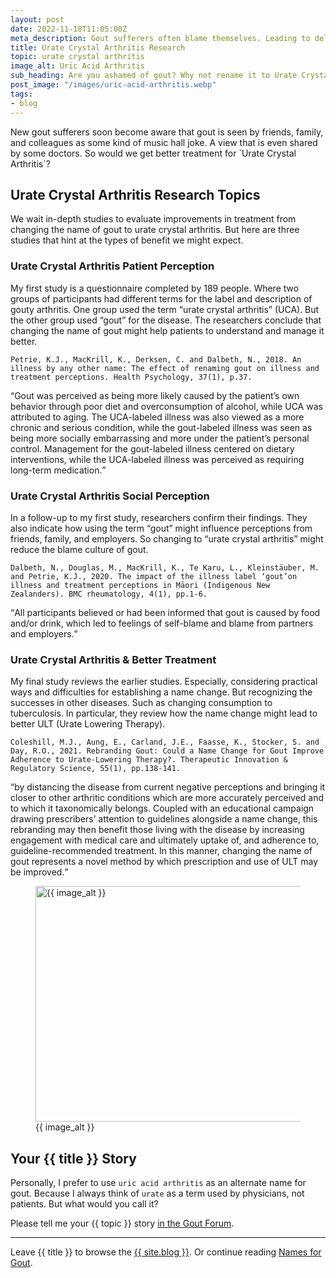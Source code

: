 ```yaml
---
layout: post
date: 2022-11-18T11:05:00Z
meta_description: Gout sufferers often blame themselves. Leading to delays in proper treatment. See the benefits of renaming gout to urate crystal arthritis.
title: Urate Crystal Arthritis Research
topic: urate crystal arthritis
image_alt: Uric Acid Arthritis
sub_heading: Are you ashamed of gout? Why not rename it to Urate Crystal Arthritis?
post_image: "/images/uric-acid-arthritis.webp"
tags:
- blog
---
```

<p>New gout sufferers soon become aware that gout is seen by friends, family, and colleagues as some kind of music hall joke. A view that is even shared by some doctors. So would we get better treatment for `Urate Crystal Arthritis`?</p>
<h2 id="topics">Urate Crystal Arthritis Research Topics</h2>
<p>We wait in-depth studies to evaluate improvements in treatment from changing the name of gout to urate crystal arthritis. But here are three studies that hint at the types of benefit we might expect.</p>
<h3 id="patient">Urate Crystal Arthritis Patient Perception</h3>
<p>My first study is a questionnaire completed by 189 people. Where two groups of participants had different terms for the label and description of gouty arthritis. One group used the term “urate crystal arthritis” (UCA). But the other group used “gout” for the disease. The researchers conclude that changing the name of gout might help patients to understand and manage it better.</p>
<p><code>Petrie, K.J., MacKrill, K., Derksen, C. and Dalbeth, N., 2018. An illness by any other name: The effect of renaming gout on illness and treatment perceptions. Health Psychology, 37(1), p.37.</code></p>
<p><q cite="https://doi.org/10.1037/hea0000548">Gout was perceived as being more likely caused by the patient’s own behavior through poor diet and overconsumption of alcohol, while UCA was attributed to aging. The UCA-labeled illness was also viewed as a more chronic and serious condition, while the gout-labeled illness was seen as being more socially embarrassing and more under the patient’s personal control. Management for the gout-labeled illness centered on dietary interventions, while the UCA-labeled illness was perceived as requiring long-term medication.</q></p>
<h3 id="social">Urate Crystal Arthritis Social Perception</h3>
<p>In a follow-up to my first study, researchers confirm their findings. They also indicate how using the term “gout” might influence perceptions from friends, family, and employers. So changing to “urate crystal arthritis” might reduce the blame culture of gout.</p>
<p><code>Dalbeth, N., Douglas, M., MacKrill, K., Te Karu, L., Kleinstäuber, M. and Petrie, K.J., 2020. The impact of the illness label ‘gout’on illness and treatment perceptions in Māori (Indigenous New Zealanders). BMC rheumatology, 4(1), pp.1-6.</code></p>
<p><q cite="https://doi.org/10.1186/s41927-020-00120-z">All participants believed or had been informed that gout is caused by food and/or drink, which led to feelings of self-blame and blame from partners and employers.</q></p>
<h3 id="treatment">Urate Crystal Arthritis &amp; Better Treatment</h3>
<p>My final study reviews the earlier studies. Especially, considering practical ways and difficulties for establishing a name change. But recognizing the successes in other diseases. Such as changing consumption to tuberculosis. In particular, they review how the name change might lead to better ULT (Urate Lowering Therapy).</p>
<p><code>Coleshill, M.J., Aung, E., Carland, J.E., Faasse, K., Stocker, S. and Day, R.O., 2021. Rebranding Gout: Could a Name Change for Gout Improve Adherence to Urate-Lowering Therapy?. Therapeutic Innovation &amp; Regulatory Science, 55(1), pp.138-141.</code></p>
<p><q cite="https://doi.org/10.1007/s43441-020-00198-0">by distancing the disease from current negative perceptions and bringing it closer to other arthritic conditions which are more accurately perceived and to which it taxonomically belongs. Coupled with an educational campaign drawing prescribers’ attention to guidelines alongside a name change, this rebranding may then benefit those living with the disease by increasing engagement with medical care and ultimately uptake of, and adherence to, guideline-recommended treatment. In this manner, changing the name of gout represents a novel method by which prescription and use of ULT may be improved.</q></p>
<figure id="image" class="inner">
<img src="{{ post_image }}" alt="{{ image_alt }}"  width="610" height="377">
  <figcaption>{{ image_alt }}</figcaption>
</figure>
<h2 id="next">Your {{ title }} Story</h2>

Personally, I prefer to use `uric acid arthritis` as an alternate name for gout. Because I always think of `urate` as a term used by physicians, not patients. But what would you call it? 

Please tell me your {{ topic }} story <a href="https://links.goutpal.com/p/goutpal-links-gout-discussions?a=888958067">in the Gout Forum</a>.

<hr>
Leave {{ title }} to browse the <a href="/blog">{{ site.blog }}</a>. Or continue reading <a href="https://goutpal.com/1788/uric-acid-arthritis-a-better-name-for-gout/">Names for Gout</a>.

